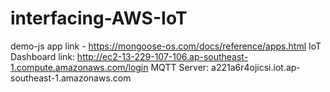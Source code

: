 # interfacing-AWS-IoT

demo-js app link - https://mongoose-os.com/docs/reference/apps.html
IoT Dashboard link: http://ec2-13-229-107-106.ap-southeast-1.compute.amazonaws.com/login
MQTT Server: a221a6r4ojicsi.iot.ap-southeast-1.amazonaws.com
